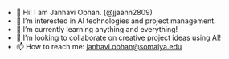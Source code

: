 - 👋 Hi! I am Janhavi Obhan. (@jjaann2809)
- 👀 I’m interested in AI technologies and project management.
- 🌱 I’m currently learning anything and everything!
- 💞️ I’m looking to collaborate on creative project ideas using AI!
- 📫 How to reach me: janhavi.obhan@somaiya.edu

<!---
jjaann2809/jjaann2809 is a ✨ special ✨ repository because its `README.md` (this file) appears on your GitHub profile.
You can click the Preview link to take a look at your changes.
--->
